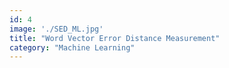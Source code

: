 ```yaml
---
id: 4
image: './SED_ML.jpg'
title: "Word Vector Error Distance Measurement"
category: "Machine Learning"
---
```

